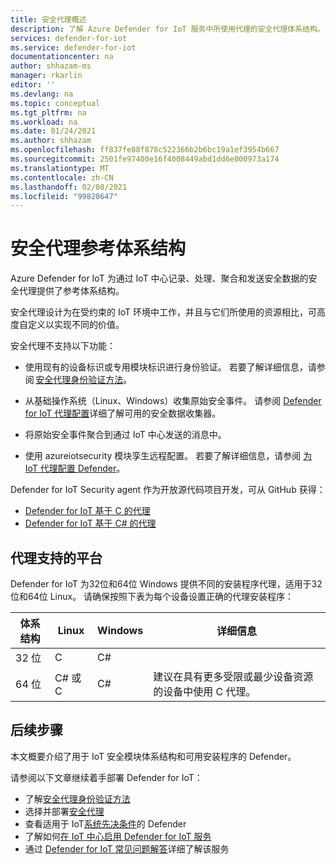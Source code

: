 ```yaml
---
title: 安全代理概述
description: 了解 Azure Defender for IoT 服务中所使用代理的安全代理体系结构。
services: defender-for-iot
ms.service: defender-for-iot
documentationcenter: na
author: shhazam-ms
manager: rkarlin
editor: ''
ms.devlang: na
ms.topic: conceptual
ms.tgt_pltfrm: na
ms.workload: na
ms.date: 01/24/2021
ms.author: shhazam
ms.openlocfilehash: ff837fe88f878c522366b2b6bc19a1ef3954b667
ms.sourcegitcommit: 2501fe97400e16f4008449abd1dd6e000973a174
ms.translationtype: MT
ms.contentlocale: zh-CN
ms.lasthandoff: 02/08/2021
ms.locfileid: "99820647"
---
```

# <a name="security-agent-reference-architecture"></a>安全代理参考体系结构

Azure Defender for IoT 为通过 IoT 中心记录、处理、聚合和发送安全数据的安全代理提供了参考体系结构。

安全代理设计为在受约束的 IoT 环境中工作，并且与它们所使用的资源相比，可高度自定义以实现不同的价值。

安全代理不支持以下功能：

- 使用现有的设备标识或专用模块标识进行身份验证。 若要了解详细信息，请参阅 [安全代理身份验证方法](concept-security-agent-authentication-methods.md)。

- 从基础操作系统（Linux、Windows）收集原始安全事件。 请参阅 [Defender for IoT 代理配置](how-to-agent-configuration.md)详细了解可用的安全数据收集器。

- 将原始安全事件聚合到通过 IoT 中心发送的消息中。

- 使用 azureiotsecurity 模块孪生远程配置。 若要了解详细信息，请参阅 [为 IoT 代理配置 Defender](how-to-agent-configuration.md)。

Defender for IoT Security agent 作为开放源代码项目开发，可从 GitHub 获得：

- [Defender for IoT 基于 C 的代理](https://github.com/Azure/Azure-IoT-Security-Agent-C)
- [Defender for IoT 基于 C# 的代理](https://github.com/Azure/Azure-IoT-Security-Agent-CS)

## <a name="agent-supported-platforms"></a>代理支持的平台

Defender for IoT 为32位和64位 Windows 提供不同的安装程序代理，适用于32位和64位 Linux。 请确保按照下表为每个设备设置正确的代理安装程序：

| 体系结构 | Linux | Windows | 详细信息 |
|--|--|--|--|
| 32 位 | C | C# |  |
| 64 位 | C# 或 C | C# | 建议在具有更多受限或最少设备资源的设备中使用 C 代理。 |


## <a name="next-steps"></a>后续步骤

本文概要介绍了用于 IoT 安全模块体系结构和可用安装程序的 Defender。

请参阅以下文章继续着手部署 Defender for IoT：

- 了解[安全代理身份验证方法](concept-security-agent-authentication-methods.md)
- 选择并部署[安全代理](how-to-deploy-agent.md)
- 查看适用于 IoT[系统先决条件](quickstart-system-prerequisites.md)的 Defender
- 了解如何[在 IoT 中心启用 Defender for IoT 服务](quickstart-onboard-iot-hub.md)
- 通过 [Defender for IoT 常见问题解答](resources-frequently-asked-questions.md)详细了解该服务
